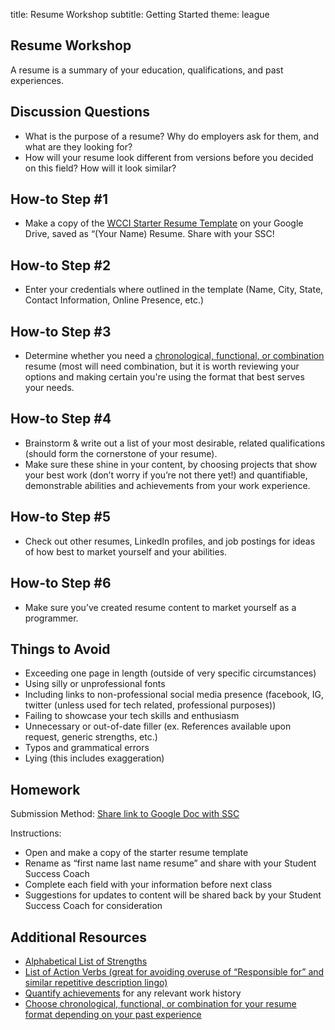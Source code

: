 title: Resume Workshop
subtitle: Getting Started
theme: league

## Resume Workshop
A resume is a summary of your education, qualifications, and past experiences.

## Discussion Questions
- What is the purpose of a resume?  Why do employers ask for them, and what are they looking for?
- How will your resume look different from versions before you decided on this field?  How will it look similar?


## How-to Step #1
- Make a copy of the [WCCI Starter Resume Template](https://docs.google.com/document/d/15enbNPsfgIxnn1h9U0ycjRZFZuECQ5HbhfZmuudsZpk/edit?usp=sharing) on your Google Drive, saved as “(Your Name) Resume.  Share with your SSC!

## How-to Step #2
- Enter your credentials where outlined in the template (Name, City, State, Contact Information, Online Presence, etc.)

## How-to Step #3
- Determine whether you need a [chronological, functional, or combination](https://www.thebalance.com/resume-types-chronological-functional-combination-2063235) resume (most will need combination, but it is worth reviewing your options and making certain you're using the format that best serves your needs.

## How-to Step #4
- Brainstorm & write out a list of your most desirable, related qualifications (should form the cornerstone of your resume). 
- Make sure these shine in your content, by choosing projects that show your best work (don’t worry if you’re not there yet!) and quantifiable, demonstrable abilities and achievements from your work experience.

## How-to Step #5
- Check out other resumes, LinkedIn profiles, and job postings for ideas of how best to market yourself and your abilities.

## How-to Step #6
- Make sure you’ve created resume content to market yourself as a programmer.  

## Things to Avoid
- Exceeding one page in length (outside of very specific circumstances)
- Using silly or unprofessional fonts
- Including links to non-professional social media presence (facebook, IG, twitter (unless used for tech related, professional purposes))
- Failing to showcase your tech skills and enthusiasm
- Unnecessary or out-of-date filler (ex. References available upon request, generic strengths, etc.)
- Typos and grammatical errors
- Lying (this includes exaggeration)

## Homework

Submission Method:  [Share link to Google Doc with SSC](https://goo.gl/forms/hJx9BJ4c3XrvVL3S2)

Instructions:  

- Open and make a copy of the starter resume template
- Rename as “first name last name resume” and share with your Student Success Coach
- Complete each field with your information before next class
- Suggestions for updates to content will be shared back by your Student Success Coach for consideration

## Additional Resources

- [Alphabetical List of Strengths](http://blog.wecancodeit.org/fast_resume_writing_wcci)
- [List of Action Verbs (great for avoiding overuse of “Responsible for” and similar repetitive description lingo)](https://asccareerservices.osu.edu/sites/asccareerservices.osu.edu/files/Action%20Verbs%20list%20for%20Resume%20Development-02.08.16.pdf)
- [Quantify achievements](https://resumegenius.com/how-to-write-a-resume/accomplishments-on-resume-quantify-achievements) for any relevant work history
- [Choose chronological, functional, or combination for your resume format depending on your past experience](https://www.thebalance.com/resume-types-chronological-functional-combination-2063235)